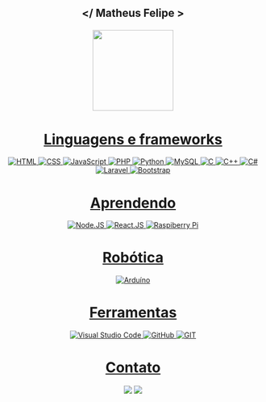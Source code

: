 ## <p align="center"> </ Matheus Felipe > </p>

<div align="center">
  <a href="https://github.com/TsSullivan">
  <img height="160em" src="https://github-readme-stats.vercel.app/api?username=TsSullivan&show_icons=true&theme=gotham&include_all_commits=true&count_private=true"/> 
</div>

<div align="center">
  <h1>Linguagens e frameworks</h1>
  <p align="center">
    <img src="https://skillicons.dev/icons?i=html" title="HTML">
    <img src="https://skillicons.dev/icons?i=css" title="CSS">
    <img src="https://skillicons.dev/icons?i=js" title="JavaScript">
    <img src="https://skillicons.dev/icons?i=php" title="PHP">
    <img src="https://skillicons.dev/icons?i=python" title="Python">
    <img src="https://skillicons.dev/icons?i=mysql" title="MySQL">
    <img src="https://skillicons.dev/icons?i=c" title="C">
    <img src="https://skillicons.dev/icons?i=cpp" title="C++">
    <img src="https://skillicons.dev/icons?i=cs" title="C#">
    <img src="https://skillicons.dev/icons?i=laravel" title="Laravel">
    <img src="https://skillicons.dev/icons?i=bootstrap" title="Bootstrap">
  </p>
</div>

<div align="center">
  <h1>Aprendendo</h1>
  <p align="center">
    <img src="https://skillicons.dev/icons?i=nodejs" title="Node.JS">
    <img src="https://skillicons.dev/icons?i=react" title="React.JS">
    <img src="https://skillicons.dev/icons?i=raspberrypi" title="Raspiberry Pi">
  </p>
</div>

<div align="center">
  <h1>Robótica</h1>
  <p align="center">
    <img src="https://skillicons.dev/icons?i=arduino" title="Arduíno">
  </p>
</div>

<div align="center">
  <h1>Ferramentas</h1>
  <p align="center">
    <img src="https://skillicons.dev/icons?i=vscode" title="Visual Studio Code">
    <img src="https://skillicons.dev/icons?i=github" title="GitHub">
    <img src="https://skillicons.dev/icons?i=git" title="GIT">
  </p>
</div>
 
<div align="center"> 
  <h1> Contato </h1>
  <a href="https://www.youtube.com/channel/UCGJemwftqm9b6FK8zOB39Kg" target="_blank"><img src="https://img.shields.io/badge/YouTube-FF0000?style=for-the-badge&logo=youtube&logoColor=white" target="_blank"></a>
  <a href = "mailto:felipecarregosa03@gmail.com"><img src="https://img.shields.io/badge/-Gmail-%23333?style=for-the-badge&logo=gmail&logoColor=white" target="_blank"></a>
</div>
